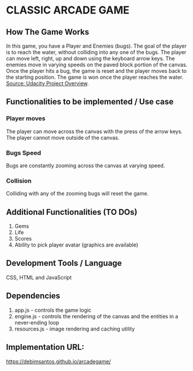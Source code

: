 CLASSIC ARCADE GAME
===================

## How The Game Works

In this game, you have a Player and Enemies (bugs). The goal of the player is to reach the water, without colliding into any one of the bugs. The player can move left, right, up and down using the keyboard arrow keys. The enemies move in varying speeds on the paved block portion of the canvas. Once the player hits a bug, the game is reset and the player moves back to the starting position. The game is won once the player reaches the water.
[Source: Udacity Project Overview](https://docs.google.com/document/d/1v01aScPjSWCCWQLIpFqvg3-vXLH2e8_SZQKC8jNO0Dc/pub?embedded=true).

## Functionalities to be implemented / Use case
### Player moves
The player can move across the canvas with the press of the arrow keys. The player cannot move outside of the canvas.

### Bugs Speed
Bugs are constantly zooming across the canvas at varying speed.

### Collision
Colliding with any of the zooming bugs will reset the game.

## Additional Functionalities (TO DOs)
1) Gems
2) Life
3) Scores
4) Ability to pick player avatar (graphics are available)

## Development Tools / Language
CSS, HTML and JavaScript

## Dependencies
1) app.js - controls the game logic
2) engine.js - controls the rendering of the canvas and the entities in a never-ending loop
3) resources.js - image rendering and caching utility

## Implementation URL:
https://debimsantos.github.io/arcadegame/
